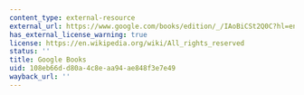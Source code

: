 ```yaml
---
content_type: external-resource
external_url: https://www.google.com/books/edition/_/IAoBiCSt2Q0C?hl=en&gbpv=1
has_external_license_warning: true
license: https://en.wikipedia.org/wiki/All_rights_reserved
status: ''
title: Google Books
uid: 108eb66d-d80a-4c8e-aa94-ae848f3e7e49
wayback_url: ''
---
```

